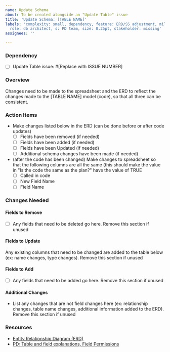 ```yaml
---
name: Update Schema
about: To be created alongside an "Update Table" issue
title: 'Update Schema: [TABLE NAME]'
labels: 'complexity: small, dependency, feature: ERD/SS adjustment, milestone: missing,
  role: db architect, s: PD team, size: 0.25pt, stakeholder: missing'
assignees: ''

---
```


### Dependency

- [ ] Update Table issue: #[Replace with ISSUE NUMBER]

### Overview

Changes need to be made to the spreadsheet and the ERD to reflect the changes made to the [TABLE NAME] model (code), so that all three can be consistent.

### Action Items

- Make changes listed below in the ERD (can be done before or after code updates)
    - [ ] Fields have been removed (if needed)
    - [ ] Fields have been added (if needed)
    - [ ] Fields have been Updated (if needed)
    - [ ] Additional schema changes have been made (if needed)
- (after the code has been changed) Make changes to spreadsheet so that the following columns are all the same (this should make the value in "Is the code the same as the plan?" have the value of TRUE
    - [ ] Called in code
    - [ ] New Field Name
    - [ ] Field Name

### Changes Needed

#### Fields to Remove

- [ ] Any fields that need to be deleted go here. Remove this section if unused

#### Fields to Update

Any existing columns that need to be changed are added to the table below (ex: name changes, type changes). Remove this section if unused

#### Fields to Add

- [ ] Any fields that need to be added go here. Remove this section if unused

#### Additional Changes

- List any changes that are not field changes here (ex: relationship changes, table name changes, additional information added to the ERD). Remove this section if unused

### Resources

- [Entity Relationship Diagram (ERD)](https://lucid.app/lucidchart/ac2f3e81-00d2-4257-b1fc-266d7f0a4cbe/view)
- [PD: Table and field explanations, Field Permissions](https://docs.google.com/spreadsheets/d/1x_zZ8JLS2hO-zG0jUocOJmX16jh-DF5dccrd_OEGNZ0/edit?gid=371053454#gid=371053454)
